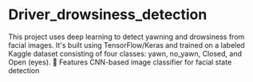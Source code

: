# Driver_drowsiness_detection
This project uses deep learning to detect yawning and drowsiness from facial images. It's built using TensorFlow/Keras and trained on a labeled Kaggle dataset consisting of four classes: yawn, no_yawn, Closed, and Open (eyes).  🚀 Features CNN-based image classifier for facial state detection  
